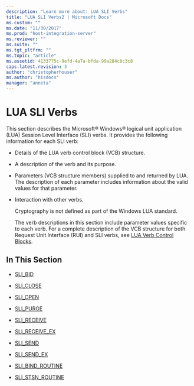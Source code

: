 ```yaml
---
description: "Learn more about: LUA SLI Verbs"
title: "LUA SLI Verbs2 | Microsoft Docs"
ms.custom: ""
ms.date: "11/30/2017"
ms.prod: "host-integration-server"
ms.reviewer: ""
ms.suite: ""
ms.tgt_pltfrm: ""
ms.topic: "article"
ms.assetid: 4133775c-9efd-4a7a-bfda-99a284c8c3c8
caps.latest.revision: 3
author: "christopherhouser"
ms.author: "hisdocs"
manager: "anneta"
---
```

# LUA SLI Verbs
This section describes the Microsoft® Windows® logical unit application (LUA) Session Level Interface (SLI) verbs. It provides the following information for each SLI verb:  
  
- Details of the LUA verb control block (VCB) structure.  
  
- A description of the verb and its purpose.  
  
- Parameters (VCB structure members) supplied to and returned by LUA. The description of each parameter includes information about the valid values for that parameter.  
  
- Interaction with other verbs.  
  
  Cryptography is not defined as part of the Windows LUA standard.  
  
  The verb descriptions in this section include parameter values specific to each verb. For a complete description of the VCB structure for both Request Unit Interface (RUI) and SLI verbs, see [LUA Verb Control Blocks](../core/lua-verb-control-blocks2.md).  
  
## In This Section  
  
-   [SLI_BID](../core/sli-bid2.md)  
  
-   [SLI_CLOSE](../core/sli-close1.md)  
  
-   [SLI_OPEN](../core/sli-open2.md)  
  
-   [SLI_PURGE](../core/sli-purge1.md)  
  
-   [SLI_RECEIVE](../core/sli-receive2.md)  
  
-   [SLI_RECEIVE_EX](../core/sli-receive-ex2.md)  
  
-   [SLI_SEND](../core/sli-send2.md)  
  
-   [SLI_SEND_EX](../core/sli-send-ex2.md)  
  
-   [SLI_BIND_ROUTINE](../core/sli-bind-routine1.md)  
  
-   [SLI_STSN_ROUTINE](../core/sli-stsn-routine1.md)
